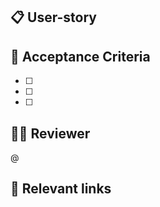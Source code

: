## 📋   User-story

## 🎉   Acceptance Criteria

- [ ] 
- [ ] 
- [ ] 

## 🤼‍♂️   Reviewer

@

## 🔗  Relevant links

